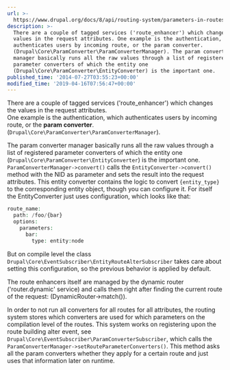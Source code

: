 ```yaml
---
url: >-
  https://www.drupal.org/docs/8/api/routing-system/parameters-in-routes/how-upcasting-parameters-works
description: >-
  There are a couple of tagged services ('route_enhancer') which changes the
  values in the request attributes. One example is the authentication, which
  authenticates users by incoming route, or the param converter.
  (Drupal\Core\ParamConverter\ParamConverterManager). The param converter
  manager basically runs all the raw values through a list of registered
  parameter converters of which the entity one
  (Drupal\Core\ParamConverter\EntityConverter) is the important one.
published_time: '2014-07-27T03:55:23+00:00'
modified_time: '2019-04-16T07:56:47+00:00'
---
```

There are a couple of tagged services ('route\_enhancer') which changes the values in the request attributes.  
One example is the authentication, which authenticates users by incoming route, or the **param converter**. (`Drupal\Core\ParamConverter\ParamConverterManager`).

The param converter manager basically runs all the raw values through a list of registered parameter converters of which the entity one (`Drupal\Core\ParamConverter\EntityConverter`) is the important one.  
`ParamConverterManager->convert()` calls the `EntityConverter->convert()` method with the NID as parameter and sets the result into the request attributes. This entity converter contains the logic to convert `{entity_type}` to the corresponding entity object, though you can configure it. For itself the EntityConverter just uses configuration, which looks like that:

```php
route_name:
  path: /foo/{bar}
  options:
    parameters:
      bar:
        type: entity:node

```

But on compile level the class `Drupal\Core\EventSubscriber\EntityRouteAlterSubscriber` takes care about setting this configuration, so the previous behavior is applied by default.

The route enhancers itself are managed by the dynamic router ('router.dynamic' service) and calls them right after finding the current route of the request: (DynamicRouter->match()).

In order to not run all converters for all routes for all attributes, the routing system stores which converters are used for which parameters on the compilation level of the routes. This system works on registering upon the route building alter event, see `Drupal\Core\EventSubscriber\ParamConverterSubscriber`, which calls the `ParamConverterManager->setRouteParameterConverters()`. This method asks all the param converters whether they apply for a certain route and just uses that information later on runtime.